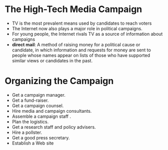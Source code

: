 # The High-Tech Media Campaign
- TV is the most prevalent means used by candidates to reach voters
- The Internet now also plays a major role in political campaigns. 
- For young people, the Internet rivals TV as a source of information about campaigns
- **direct mail**: A method of raising money for a political cause or candidate, in which information and requests for money are sent to people whose names appear on lists of those who have supported similar views or candidates in the past.
# Organizing the Campaign
- Get a campaign manager. 
- Get a fund-raiser. 
- Get a campaign counsel. 
- Hire media and campaign consultants. 
- Assemble a campaign staff .
- Plan the logistics.
- Get a research staff and policy advisers. 
- Hire a pollster. 
- Get a good press secretary. 
- Establish a Web site 
